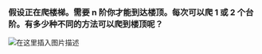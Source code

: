 
### 假设正在爬楼梯。需要 n 阶你才能到达楼顶。每次可以爬 1 或 2 个台阶。有多少种不同的方法可以爬到楼顶呢？

![在这里插入图片描述](https://img-blog.csdnimg.cn/6cb2c429bd154f25a133557bcf9a56bd.png)
